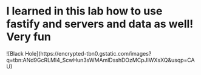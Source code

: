 <h1>I learned in this lab how to use fastify and servers and data as well! Very fun</h1>
![Black Hole](https://encrypted-tbn0.gstatic.com/images?q=tbn:ANd9GcRLMl4_ScwHun3sWMAmlDsshDOzMCpJIWXsXQ&usqp=CAU)
